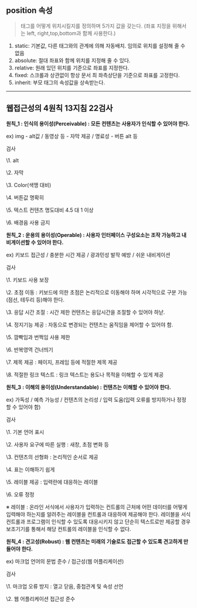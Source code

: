 ## position  속성

> 태그를 어떻게 위치시킬지를 정의하며 5가지 값을 갖는다. (좌표 지정을 위해서는 left, right,top,bottom과 함께 사용한다.)



1. static: 기본값, 다른 태그와의 관계에 의해 자동배치. 임의로 위치를 설정해 줄 수 없음
2. absolute: 절대 좌표와 함께 위치를 지정해 줄 수 있다.
3. relative: 원래 있던 위치를 기준으로 좌표를 지정한다.
4. fixed: 스크롤과 상관없이 항상 문서 최 좌측상단을 기준으로 좌표를 고정한다.
5. inherit: 부모 태그의 속성값을 상속받는다.



---



## 웹접근성의 4원칙 13지침 22검사



**원칙_1 : 인식의 용이성(Perceivable) : 모든 컨텐츠는 사용자가 인식할 수 있어야 한다.**

 

ex) img - alt값  /  동영상 등 - 자막 제공  /  명료성 - 버튼 alt 등

 

검사

\1. alt 

\2. 자막

\3. Color(색맹 대비)

\4. 버튼값 명확히

\5. 텍스트 컨텐츠 명도대비 4.5 대 1 이상

\6. 배경음 사용 금지

 

 

 

 

**원칙_2 : 운용의 용이성(Operable) : 사용자 인터페이스 구성요소는 조작 가능하고 내비게이션할 수 있어야 한다.**

 

ex) 키보드 접근성  /  충분한 시간 제공  /  광과민성 발작 예방  /  쉬운 내비게이션

 

검사

\1. 키보드 사용 보장

\2. 초점 이동 : 키보드에 의한 초점은 논리적으로 이동해야 하며 시각적으로 구분 가능(점선, 테두리 등)해야 한다.

\3. 응답 시간 조절 : 시간 제한 컨텐츠는 응답시간을 조절할 수 있어야 하낟. 

\4. 정지기능 제공 : 자동으로 변경되는 컨텐츠는 움직임을 제어할 수 있어야 함.

\5. 깜빡임과 번쩍임 사용 제한

\6. 반복영역 건너띄기

\7. 제목 제공 : 페이지, 프레임 등에 적절한 제목 제공

\8. 적절한 링크 텍스트 : 링크 텍스트는 용도나 목적을 이해할 수 있게 제공

 

 

 

 

**원칙_3 : 이해의 용이성(Understandable) : 컨텐츠는 이해할 수 있어야 한다.** 

 

ex) 가독성  /  예측 가능성  /  컨텐츠의 논리성  /  입력 도움(입력 오류를 방지하거나 정정할 수 있어야 함)

 

검사

\1. 기본 언어 표시

\2. 사용자 요구에 따른 실행 : 새창, 초점 변화 등

\3. 컨텐츠의 선형화 : 논리적인 순서로 제공

\4. 표는 이해하기 쉽게

\5. 레이블 제공 : 입력란에 대응하는 레이블

\6. 오류 정정

 

※ 레이블 : 온라인 서식에서 사용자가 입력하는 컨트롤의 근처에 어떤 데이터를 어떻게 입력해야 하는지를 알려주는 레이블을 컨트롤과 대응하여 제공해야 한다. 레이블을 서식컨트롤과 프로그램이 인식할 수 있도록 대응시키지 않고 단순히 텍스트로만 제공할 경우 보조기기를 통해서 해당 컨트롤의 레이블을 인식할 수 없다.

 

 

 

 

**원칙_4 : 견고성(Robust) : 웹 컨텐츠는 미래의 기술로도 접근할 수 있도록 견고하게 만들어야 한다.**

 

ex) 마크업 언어의 문법 준수  /  접근성(웹 어플리케이션)

 

검사

\1. 마크업 오류 방지 : 열고 닫음, 중첩관계 및 속성 선언

\2. 웹 어플리케이션 접근성 준수

 